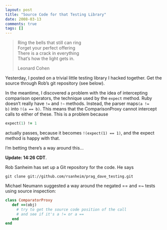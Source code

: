 ```yaml
---
layout: post
title: "Source Code for that Testing Library"
date: 2008-03-13
comments: true
tags: []
---
```



> Ring the bells that still can ring<br>
> Forget your perfect offering <br>
> There is a crack in everything<br>
> That’s how the light gets in.
> <footer class="blockquote-footer">Leonard Cohen</footer>

Yesterday, I posted on a trivial little testing library I hacked
together. Get the source through Rob’s git
repository (see below).

In the meantime, I discovered a problem with the idea of intercepting
comparison operators, the technique used by the `expect` method. Ruby
doesn’t really have `!=` and `!~` methods. Instead, the parser maps`(a
!= b)` into `!(a == b)`. This means that the ComparisonProxy cannot
intercept calls to either of these. This is a problem because

``` ruby
expect(1) != 1
```

actually passes, because it becomes `!(expect(1) == 1)`, and the
expect method is happy with that.

I’m betting there’s a way around this…

**Update: 14:26 CDT**.

Rob Sanheim has set up a Git repository for the code. He says

```
git clone git://github.com/rsanheim/prag_dave_testing.git

```

Michael Neumann suggested a way around the negated == and =~ tests
using source inspection:



``` ruby
class ComparatorProxy
   def ==(obj)
     # try to get the source code position of the call
     # and see if it's a != or a ==
   end
end
```





